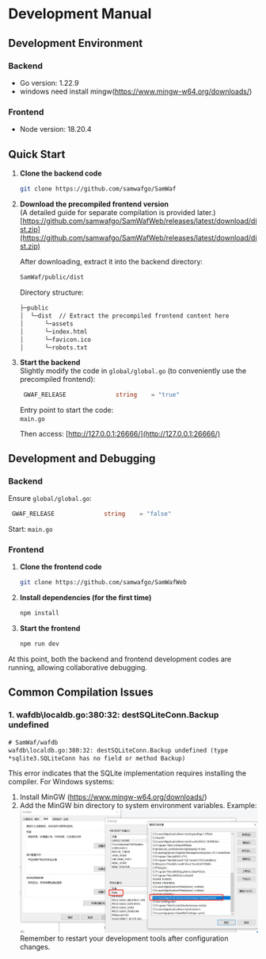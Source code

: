 # Development Manual  

## Development Environment  

### Backend  
- Go version: 1.22.9  
- windows need install mingw(https://www.mingw-w64.org/downloads/)

### Frontend  
- Node version: 18.20.4  

## Quick Start  

1. **Clone the backend code**  
   ```bash
   git clone https://github.com/samwafgo/SamWaf
   ```  

2. **Download the precompiled frontend version**  
   (A detailed guide for separate compilation is provided later.)  
   [https://github.com/samwafgo/SamWafWeb/releases/latest/download/dist.zip](https://github.com/samwafgo/SamWafWeb/releases/latest/download/dist.zip)  

   After downloading, extract it into the backend directory:  
   ```bash
   SamWaf/public/dist
   ```  

   Directory structure:  
   ```plaintext
   ├─public
   │  └─dist  // Extract the precompiled frontend content here
   │      └─assets
   │      └─index.html
   │      └─favicon.ico
   │      └─robots.txt
   ```  

3. **Start the backend**  
   Slightly modify the code in `global/global.go` (to conveniently use the precompiled frontend):  
   ```go
    GWAF_RELEASE              string    = "true"
   ```  

   Entry point to start the code:  
   `main.go`  

   Then access: [http://127.0.0.1:26666/](http://127.0.0.1:26666/)  

## Development and Debugging  

### Backend  
Ensure `global/global.go`:  
```go
 GWAF_RELEASE              string    = "false"
```  
Start: `main.go`  

### Frontend  

1. **Clone the frontend code**  
   ```bash
   git clone https://github.com/samwafgo/SamWafWeb
   ```  

2. **Install dependencies (for the first time)**  
   ```bash
   npm install
   ```  

3. **Start the frontend**  
   ```bash
   npm run dev
   ```  

At this point, both the backend and frontend development codes are running, allowing collaborative debugging.  


## Common Compilation Issues
### 1. wafdb\localdb.go:380:32: destSQLiteConn.Backup undefined

```
# SamWaf/wafdb
wafdb\localdb.go:380:32: destSQLiteConn.Backup undefined (type *sqlite3.SQLiteConn has no field or method Backup)
```

This error indicates that the SQLite implementation requires installing the compiler. For Windows systems: 
1. Install MinGW (https://www.mingw-w64.org/downloads/)
2. Add the MinGW bin directory to system environment variables. Example:
![sqlite](/images/sqlite_mingw.png)
Remember to restart your development tools after configuration changes.
